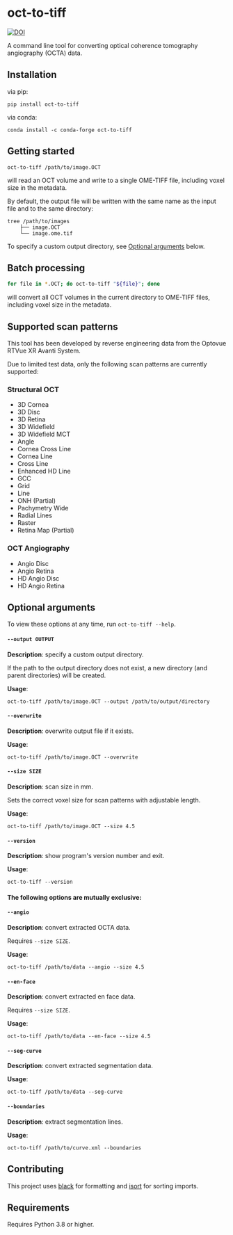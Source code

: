 # oct-to-tiff

[![DOI](https://zenodo.org/badge/382486199.svg)](https://zenodo.org/badge/latestdoi/382486199)

A command line tool for converting optical coherence tomography angiography (OCTA) data.

## Installation
via pip:

    pip install oct-to-tiff

via conda:

    conda install -c conda-forge oct-to-tiff

## Getting started
    oct-to-tiff /path/to/image.OCT
    
will read an OCT volume and write to a single OME-TIFF file, including voxel size in the metadata.

By default, the output file will be written with the same name as the input file and to the same directory:


    tree /path/to/images
        ├── image.OCT
        └── image.ome.tif

To specify a custom output directory, see [Optional arguments](#optional-arguments) below.

## Batch processing
``` bash
for file in *.OCT; do oct-to-tiff "${file}"; done
```
will convert all OCT volumes in the current directory to OME-TIFF files, including voxel size in the metadata.

## Supported scan patterns

This tool has been developed by reverse engineering data from the Optovue RTVue XR Avanti System.

Due to limited test data, only the following scan patterns are currently supported:

### Structural OCT
- 3D Cornea
- 3D Disc
- 3D Retina
- 3D Widefield
- 3D Widefield MCT
- Angle
- Cornea Cross Line
- Cornea Line
- Cross Line
- Enhanced HD Line
- GCC
- Grid
- Line
- ONH (Partial)
- Pachymetry Wide
- Radial Lines
- Raster
- Retina Map (Partial)

### OCT Angiography
- Angio Disc
- Angio Retina
- HD Angio Disc
- HD Angio Retina


## Optional arguments

To view these options at any time, run `oct-to-tiff --help`.

#### `--output OUTPUT`
**Description**: specify a custom output directory. 

If the path to the output directory does not exist, a new directory (and parent directories) will be created.

**Usage**: 
    
    oct-to-tiff /path/to/image.OCT --output /path/to/output/directory
    
#### `--overwrite`
**Description**: overwrite output file if it exists.

**Usage**: 
    
    oct-to-tiff /path/to/image.OCT --overwrite
    
#### `--size SIZE`
**Description**: scan size in mm.

Sets the correct voxel size for scan patterns with adjustable length.

**Usage**:

    oct-to-tiff /path/to/image.OCT --size 4.5

#### `--version`
**Description**: show program's version number and exit.

**Usage**:

    oct-to-tiff --version

#### The following options are mutually exclusive:
    
#### `--angio`
**Description**: convert extracted OCTA data. 

Requires `--size SIZE`.

**Usage**:

    oct-to-tiff /path/to/data --angio --size 4.5
    
#### `--en-face`
**Description**: convert extracted en face data.

Requires `--size SIZE`.

**Usage**:

    oct-to-tiff /path/to/data --en-face --size 4.5
    
#### `--seg-curve`
**Description**: convert extracted segmentation data.

**Usage**:

    oct-to-tiff /path/to/data --seg-curve

#### `--boundaries`
**Description**: extract segmentation lines.

**Usage**:

    oct-to-tiff /path/to/curve.xml --boundaries

## Contributing

This project uses [black](https://github.com/psf/black) for formatting and [isort](https://github.com/PyCQA/isort) for sorting imports.

## Requirements

Requires Python 3.8 or higher.